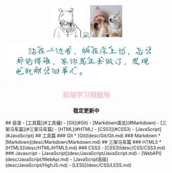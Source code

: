 
<p align="center">
<a href="https://github.com/jiaobantang" target="_blank">
	<img src="./images/jiaobantang.jpg" width="100"/>
</a>
<a href="##" target="_blank">
	<img src="http://cdn.treelo.xin/4.gif" width="80"/>
</a>
<a href="https://github.com/helianthus-q" target="_blank">
	<img src="./images/helianthus-q.jpg" width="100"/>
</a>
</p>
<p align="center">
	<img src="./images/learn.png" width="600"/>
</p>
<p align="center">
  <!-- <a href="https://snailclimb.gitee.io/javaguide"><img src="https://img.shields.io/badge/阅读-read-brightgreen.svg" alt="阅读"></a>
  <a href="#联系我"><img src="https://img.shields.io/badge/chat-微信群-blue.svg" alt="微信群"></a>
  <a href="#公众号"><img src="https://img.shields.io/badge/%E5%85%AC%E4%BC%97%E5%8F%B7-JavaGuide-lightgrey.svg" alt="公众号"></a>
  <a href="#公众号"><img src="https://img.shields.io/badge/PDF-Java面试突击-important.svg" alt="公众号"></a>
  <a href="#投稿"><img src="https://img.shields.io/badge/support-投稿-critical.svg" alt="投稿"></a> -->
</p>

<h2 align="center" style="color:pink;">前端学习根据地</h2>
<h3 align="center">稳定更新中</h3>
<p align="center">
</p>
## 目录
- [工具篇](#工具偏)
    - [Git](#Git)
    - [Markdown语法](#Markdown)
- [三架马车篇](#三架马车篇)
    - [HTML](#HTML)
    - [CSS3](#CSS3)
    - [JavaScript](#JavaScript)
## 工具篇
### GIt
* [Git](desc/Git/Git.md)
### Markdown
* [Markdown](desc/Markdown/Markdown.md)
## 三架马车篇
### HTML5
* [HTML5](desc/HTML/HTML5.md)
### CSS3
- [CSS3](desc/CSS/CSS3.md)
### Javascript
- [JavaScript](desc/JavaScript/JavaScript.md)
- [WebAPI](desc/JavaScript/WebApi.md)
- [JavaScript高级](desc/JavaScript/HighJS.md)
- [LESS](desc/CSS/LESS.md)